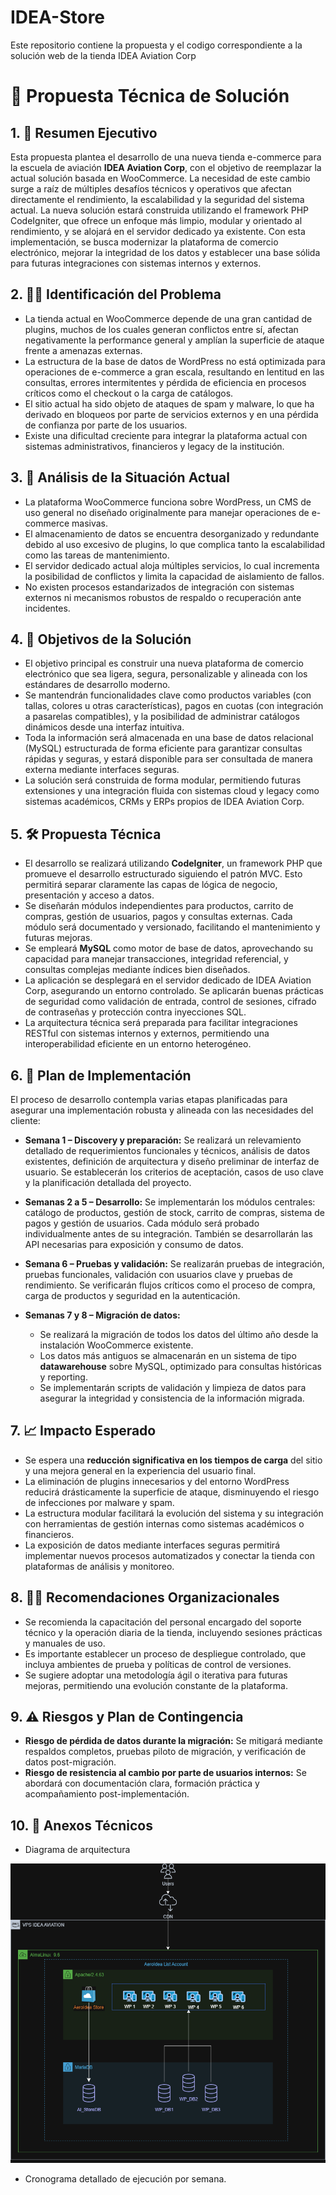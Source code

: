 # IDEA-Store
Este repositorio contiene la propuesta y el codigo correspondiente a la solución web de la tienda IDEA Aviation Corp

# 📄 Propuesta Técnica de Solución

## 1. 🧹 Resumen Ejecutivo

Esta propuesta plantea el desarrollo de una nueva tienda e-commerce para la escuela de aviación **IDEA Aviation Corp**, con el objetivo de reemplazar la actual solución basada en WooCommerce. La necesidad de este cambio surge a raíz de múltiples desafíos técnicos y operativos que afectan directamente el rendimiento, la escalabilidad y la seguridad del sistema actual. La nueva solución estará construida utilizando el framework PHP CodeIgniter, que ofrece un enfoque más limpio, modular y orientado al rendimiento, y se alojará en el servidor dedicado ya existente. Con esta implementación, se busca modernizar la plataforma de comercio electrónico, mejorar la integridad de los datos y establecer una base sólida para futuras integraciones con sistemas internos y externos.

## 2. 🕵️‍♂️ Identificación del Problema

- La tienda actual en WooCommerce depende de una gran cantidad de plugins, muchos de los cuales generan conflictos entre sí, afectan negativamente la performance general y amplían la superficie de ataque frente a amenazas externas.
- La estructura de la base de datos de WordPress no está optimizada para operaciones de e-commerce a gran escala, resultando en lentitud en las consultas, errores intermitentes y pérdida de eficiencia en procesos críticos como el checkout o la carga de catálogos.
- El sitio actual ha sido objeto de ataques de spam y malware, lo que ha derivado en bloqueos por parte de servicios externos y en una pérdida de confianza por parte de los usuarios.
- Existe una dificultad creciente para integrar la plataforma actual con sistemas administrativos, financieros y legacy de la institución.

## 3. 🧠 Análisis de la Situación Actual

- La plataforma WooCommerce funciona sobre WordPress, un CMS de uso general no diseñado originalmente para manejar operaciones de e-commerce masivas.
- El almacenamiento de datos se encuentra desorganizado y redundante debido al uso excesivo de plugins, lo que complica tanto la escalabilidad como las tareas de mantenimiento.
- El servidor dedicado actual aloja múltiples servicios, lo cual incrementa la posibilidad de conflictos y limita la capacidad de aislamiento de fallos.
- No existen procesos estandarizados de integración con sistemas externos ni mecanismos robustos de respaldo o recuperación ante incidentes.

## 4. 🌟 Objetivos de la Solución

- El objetivo principal es construir una nueva plataforma de comercio electrónico que sea ligera, segura, personalizable y alineada con los estándares de desarrollo moderno.
- Se mantendrán funcionalidades clave como productos variables (con tallas, colores u otras características), pagos en cuotas (con integración a pasarelas compatibles), y la posibilidad de administrar catálogos dinámicos desde una interfaz intuitiva.
- Toda la información será almacenada en una base de datos relacional (MySQL) estructurada de forma eficiente para garantizar consultas rápidas y seguras, y estará disponible para ser consultada de manera externa mediante interfaces seguras.
- La solución será construida de forma modular, permitiendo futuras extensiones y una integración fluida con sistemas cloud y legacy como sistemas académicos, CRMs y ERPs propios de IDEA Aviation Corp.

## 5. 🛠️ Propuesta Técnica

- El desarrollo se realizará utilizando **CodeIgniter**, un framework PHP que promueve el desarrollo estructurado siguiendo el patrón MVC. Esto permitirá separar claramente las capas de lógica de negocio, presentación y acceso a datos.
- Se diseñarán módulos independientes para productos, carrito de compras, gestión de usuarios, pagos y consultas externas. Cada módulo será documentado y versionado, facilitando el mantenimiento y futuras mejoras.
- Se empleará **MySQL** como motor de base de datos, aprovechando su capacidad para manejar transacciones, integridad referencial, y consultas complejas mediante índices bien diseñados.
- La aplicación se desplegará en el servidor dedicado de IDEA Aviation Corp, asegurando un entorno controlado. Se aplicarán buenas prácticas de seguridad como validación de entrada, control de sesiones, cifrado de contraseñas y protección contra inyecciones SQL.
- La arquitectura técnica será preparada para facilitar integraciones RESTful con sistemas internos y externos, permitiendo una interoperabilidad eficiente en un entorno heterogéneo.

## 6. 🔀 Plan de Implementación

El proceso de desarrollo contempla varias etapas planificadas para asegurar una implementación robusta y alineada con las necesidades del cliente:

- **Semana 1 – Discovery y preparación:** Se realizará un relevamiento detallado de requerimientos funcionales y técnicos, análisis de datos existentes, definición de arquitectura y diseño preliminar de interfaz de usuario. Se establecerán los criterios de aceptación, casos de uso clave y la planificación detallada del proyecto.

- **Semanas 2 a 5 – Desarrollo:** Se implementarán los módulos centrales: catálogo de productos, gestión de stock, carrito de compras, sistema de pagos y gestión de usuarios. Cada módulo será probado individualmente antes de su integración. También se desarrollarán las API necesarias para exposición y consumo de datos.

- **Semana 6 – Pruebas y validación:** Se realizarán pruebas de integración, pruebas funcionales, validación con usuarios clave y pruebas de rendimiento. Se verificarán flujos críticos como el proceso de compra, carga de productos y seguridad en la autenticación.

- **Semanas 7 y 8 – Migración de datos:**
  - Se realizará la migración de todos los datos del último año desde la instalación WooCommerce existente.
  - Los datos más antiguos se almacenarán en un sistema de tipo **datawarehouse** sobre MySQL, optimizado para consultas históricas y reporting.
  - Se implementarán scripts de validación y limpieza de datos para asegurar la integridad y consistencia de la información migrada.

## 7. 📈 Impacto Esperado

- Se espera una **reducción significativa en los tiempos de carga** del sitio y una mejora general en la experiencia del usuario final.
- La eliminación de plugins innecesarios y del entorno WordPress reducirá drásticamente la superficie de ataque, disminuyendo el riesgo de infecciones por malware y spam.
- La estructura modular facilitará la evolución del sistema y su integración con herramientas de gestión internas como sistemas académicos o financieros.
- La exposición de datos mediante interfaces seguras permitirá implementar nuevos procesos automatizados y conectar la tienda con plataformas de análisis y monitoreo.


## 8. 👨‍💼 Recomendaciones Organizacionales

- Se recomienda la capacitación del personal encargado del soporte técnico y la operación diaria de la tienda, incluyendo sesiones prácticas y manuales de uso.
- Es importante establecer un proceso de despliegue controlado, que incluya ambientes de prueba y políticas de control de versiones.
- Se sugiere adoptar una metodología ágil o iterativa para futuras mejoras, permitiendo una evolución constante de la plataforma.

## 9. ⚠️ Riesgos y Plan de Contingencia

- **Riesgo de pérdida de datos durante la migración:** Se mitigará mediante respaldos completos, pruebas piloto de migración, y verificación de datos post-migración.
- **Riesgo de resistencia al cambio por parte de usuarios internos:** Se abordará con documentación clara, formación práctica y acompañamiento post-implementación.

## 10. 📌 Anexos Técnicos

- Diagrama de arquitectura

![alt text](https://github.com/JMDevx/IDEA-Store/blob/main/idea-aviation.drawio.png?raw=true)

- Cronograma detallado de ejecución por semana.

